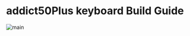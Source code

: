 # addict50Plus keyboard Build Guide

![main](https://github.com/user-attachments/assets/1dce476f-f478-4a7e-965b-9dcf54100ee1)
